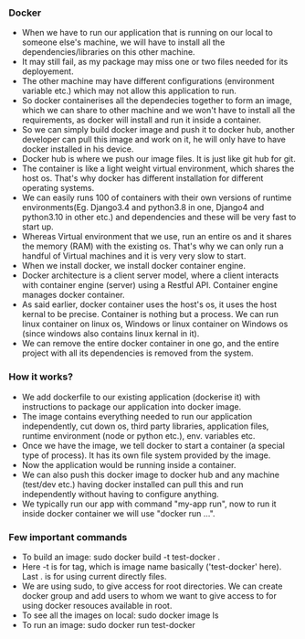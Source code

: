 ### Docker
- When we have to run our application that is running on our local to someone else's machine, we will have to install all the dependencies/libraries on this other machine.
- It may still fail, as my package may miss one or two files needed for its deployement.
- The other machine may have different configurations (environment variable etc.) which may not allow this application to run.
- So docker containerises all the dependecies together to form an image, which we can share to other machine and we won't have to install all the requirements, as docker will install and run it inside a container.
- So we can simply build docker image and push it to docker hub, another developer can pull this image and work on it, he will only have to have docker installed in his device.
- Docker hub is where we push our image files. It is just like git hub for git.
- The container is like a light weight virtual environment, which shares the host os. That's why docker has different installation for different operating systems.
- We can easily runs 100 of containers with their own versions of runtime environments(Eg. Django3.4 and python3.8 in one, Django4 and python3.10 in other etc.) and dependencies and these will be very fast to start up. 
- Whereas Virtual environment that we use, run an entire os and it shares the memory (RAM) with the existing os. That's why we can only run a handful of Virtual machines and it is very very slow to start.
- When we install docker, we install docker container engine.
- Docker architecture is a client server model, where a client interacts with container engine (server) using a Restful API. Container engine manages docker container.
- As said earlier, docker container uses the host's os, it uses the host kernal to be precise. Container is nothing but a process. We can run linux container on linux os, Windows or linux container on Windows os (since windows also contains linux kernal in it).
- We can remove the entire docker container in one go, and the entire project with all its dependencies is removed from the system.
### How it works?
- We add dockerfile to our existing application (dockerise it) with instructions to package our application into docker image.
- The image contains everything needed to run our application independently, cut down os, third party libraries, application files, runtime environment (node or python etc.), env. variables etc.
- Once we have the image, we tell docker to start a container (a special type of process). It has its own file system provided by the image.
- Now the application would be running inside a container.
- We can also push this docker image to docker hub and any machine (test/dev etc.) having docker installed can pull this and run independently without having to configure anything.
- We typically run our app with command "my-app run", now to run it inside docker container we will use "docker run ...".
### Few important commands
- To build an image: sudo docker build -t test-docker .
- Here -t is for tag, which is image name basically ('test-docker' here). Last . is for using current directly files.
- We are using sudo, to give access for root directories. We can create docker group and add users to whom we want to give access to for using docker resouces available in root.
- To see all the images on local: sudo docker image ls
- To run an image: sudo docker run test-docker
